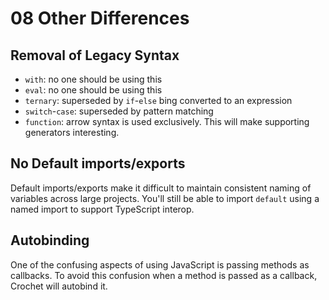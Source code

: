 # 08 Other Differences

## Removal of Legacy Syntax

- `with`: no one should be using this
- `eval`: no one should be using this
- `ternary`: superseded by `if`-`else` bing converted to an expression
- `switch`-`case`: superseded by pattern matching
- `function`: arrow syntax is used exclusively. This will make supporting
  generators interesting.

## No Default imports/exports

Default imports/exports make it difficult to maintain consistent naming of
variables across large projects. You'll still be able to import `default` using
a named import to support TypeScript interop.

## Autobinding

One of the confusing aspects of using JavaScript is passing methods as
callbacks. To avoid this confusion when a method is passed as a callback,
Crochet will autobind it.
